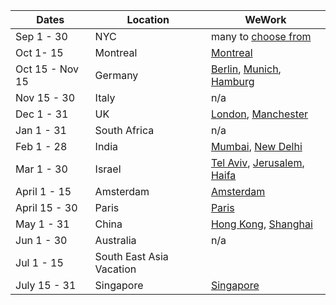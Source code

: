 |Dates	| Location| WeWork|
|-------|--------------|----|
|Sep 1 - 30|	NYC| many to [choose from](https://www.wework.com/l/new-york-city--NY)|
|Oct 1- 15|	Montreal|[Montreal](https://www.wework.com/l/montreal--QC)|
|Oct 15 - Nov 15|	Germany| [Berlin](https://www.wework.com/l/berlin), [Munich](https://www.wework.com/l/munich), [Hamburg](https://www.wework.com/l/hamburg)|
|Nov 15 - 30|	Italy| n/a|
|Dec 1 - 31	|UK| [London](https://www.wework.com/l/london), [Manchester](https://www.wework.com/l/manchester)|
|Jan 1 - 31|	South Africa| n/a|
|Feb 1 - 28|	India| [Mumbai](https://www.wework.com/l/mumbai), [New Delhi](https://www.wework.com/l/delhi-ncr--HR) |
|Mar 1 - 30|	Israel| [Tel Aviv](https://www.wework.com/l/tel-aviv), [Jerusalem](https://www.wework.com/l/jerusalem), [Haifa](https://www.wework.com/l/haifa)| |
|April 1 - 15|	Amsterdam| [Amsterdam](https://www.wework.com/l/amsterdam)|
|April 15 - 30|	Paris| [Paris](https://www.wework.com/l/paris)|
|May 1 - 31|	China | [Hong Kong](https://www.wework.com/l/hong-kong), [Shanghai](https://www.wework.com/l/shanghai--31)|
|Jun 1 - 30|	Australia| n/a|
|Jul 1 - 15|	South East Asia Vacation|
|July 15 - 31|	Singapore| [Singapore](https://www.wework.com/l/singapore)|
